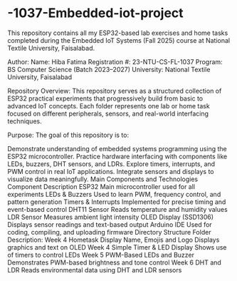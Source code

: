 # -1037-Embedded-iot-project
This repository contains all my ESP32-based lab exercises and home tasks completed during the Embedded IoT Systems (Fall 2025) course at National Textile University, Faisalabad.

Author:
Name: Hiba Fatima
Registration #: 23-NTU-CS-FL-1037
Program: BS Computer Science (Batch 2023–2027)
University: National Textile University, Faisalabad

Repository Overview:
This repository serves as a structured collection of ESP32 practical experiments that progressively build from basic to advanced IoT concepts.
Each folder represents one lab or home task focused on different peripherals, sensors, and real-world interfacing techniques.

Purpose:
The goal of this repository is to:

Demonstrate understanding of embedded systems programming using the ESP32 microcontroller.
Practice hardware interfacing with components like LEDs, buzzers, DHT sensors, and LDRs.
Explore timers, interrupts, and PWM control in real IoT applications.
Integrate sensors and displays to visualize data meaningfully.
Main Components and Technologies
Component	Description
ESP32	Main microcontroller used for all experiments
LEDs & Buzzers	Used to learn PWM, frequency control, and pattern generation
Timers & Interrupts	Implemented for precise timing and event-based control
DHT11 Sensor	Reads temperature and humidity values
LDR Sensor	Measures ambient light intensity
OLED Display (SSD1306)	Displays sensor readings and text-based output
Arduino IDE	Used for coding, compiling, and uploading firmware
Directory Structure
Folder	Description:
Week 4 Hometask Display Name, Emojis and Logo	Displays graphics and text on OLED
Week 4 Simple Timer & LED Display	Shows use of timers to control LEDs
Week 5 PWM-Based LEDs and Buzzer	Demonstrates PWM-based brightness and tone control
Week 6 DHT and LDR	Reads environmental data using DHT and LDR sensors
